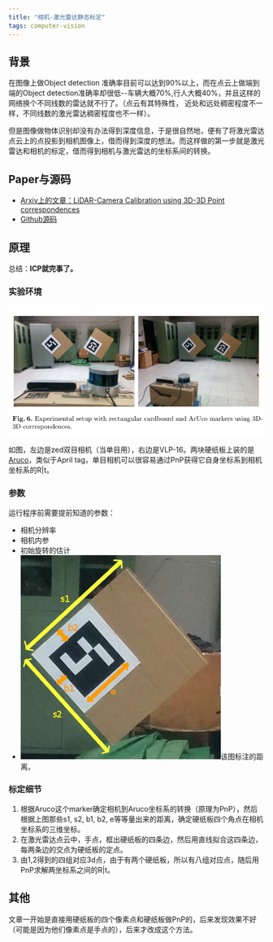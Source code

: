 ```yaml
---
title: "相机-激光雷达静态标定"
tags: computer-vision
---
```


## 背景

在图像上做Object detection 准确率目前可以达到90%以上，而在点云上做端到端的Object detection准确率却很低--车辆大概70%,行人大概40%，并且这样的网络换个不同线数的雷达就不行了。（点云有其特殊性， 近处和远处稠密程度不一样，不同线数的激光雷达稠密程度也不一样）。

但是图像做物体识别却没有办法得到深度信息，于是很自然地，便有了将激光雷达点云上的点投影到相机图像上，借而得到深度的想法。而这样做的第一步就是激光雷达和相机的标定，借而得到相机与激光雷达的坐标系间的转换。
<!--more-->
## Paper与源码

- [Arxiv上的文章：LiDAR-Camera Calibration using 3D-3D Point correspondences](https://arxiv.org/abs/1705.09785)
- [Github源码](https://github.com/ankitdhall/lidar_camera_calibration)

## 原理

总结：**ICP就完事了。**

### 实验环境

![setup](/assets/images/post_images/cam_lidar_calib_static/setup.png)

如图，左边是zed双目相机（当单目用），右边是VLP-16。两块硬纸板上装的是[Aruco](https://github.com/pal-robotics/aruco_ros)，类似于April tag，单目相机可以很容易通过PnP获得它自身坐标系到相机坐标系的R|t。

### 参数

运行程序前需要提前知道的参数：

- 相机分辨率
- 相机内参
- 初始旋转的估计
- ![setup](/assets/images/post_images/cam_lidar_calib_static/cardboard.jpg)该图标注的距离。

### 标定细节

1. 根据Aruco这个marker确定相机到Aruco坐标系的转换（原理为PnP），然后根据上图那些s1, s2, b1, b2, e等等量出来的距离，确定硬纸板四个角点在相机坐标系的三维坐标。
2. 在激光雷达点云中，手点，框出硬纸板的四条边，然后用直线拟合这四条边，每两条边的交点为硬纸板的定点。
3. 由1,2得到的四组对应3d点，由于有两个硬纸板，所以有八组对应点，随后用PnP求解两坐标系之间的R|t。

## 其他

文章一开始是直接用硬纸板的四个像素点和硬纸板做PnP的，后来发现效果不好（可能是因为他们像素点是手点的），后来才改成这个方法。